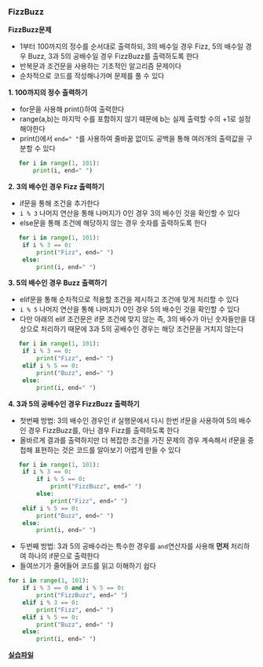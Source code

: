 ### FizzBuzz

**FizzBuzz문제**

- 1부터 100까지의 정수를 순서대로 출력하되, 3의 배수일 경우 Fizz, 5의 배수일 경우 Buzz, 3과 5의 공배수일 경우 FizzBuzz를 출력하도록 한다
- 반복문과 조건문을 사용하는 기초적인 알고리즘 문제이다
- 순차적으로 코드를 작성해나가며 문제를 풀 수 있다

**1. 100까지의 정수 출력하기**

- for문을 사용해 print()하여 출력한다
- range(a,b)는 마지막 수를 포함하지 않기 때문에 b는 실제 출력할 수의 +1로 설정해야한다
- print()에서 `end=" "`를 사용하여 줄바꿈 없이도 공백을 통해 여러개의 출력값을 구분할 수 있다

```python
   for i in range(1, 101):
       print(i, end=" ")
```

**2. 3의 배수인 경우 Fizz 출력하기**

- if문을 통해 조건을 추가한다
- `i % 3` 나머지 연산을 통해 나머지가 0인 경우 3의 배수인 것을 확인할 수 있다
- else문을 통해 조건에 해당하지 않는 경우 숫자를 출력하도록 한다

```python
   for i in range(1, 101):
    if i % 3 == 0:
        print("Fizz", end=" ")
    else:
        print(i, end=" ")
```

**3. 5의 배수인 경우 Buzz 출력하기**

- elif문을 통해 순차적으로 적용할 조건을 제시하고 조건에 맞게 처리할 수 있다
- `i % 5` 나머지 연산을 통해 나머지가 0인 경우 5의 배수인 것을 확인할 수 있다
- 다만 아래의 elif 조건문은 if문 조건에 맞지 않는 즉, 3의 배수가 아닌 숫자들만을 대상으로 처리하기 때문에 3과 5의 공배수인 경우는 해당 조건문을 거치지 않는다

```python
   for i in range(1, 101):
    if i % 3 == 0:
        print("Fizz", end=" ")
    elif i % 5 == 0:
        print("Buzz", end=" ")
    else:
        print(i, end=" ")
```

**4. 3과 5의 공배수인 경우 FizzBuzz 출력하기**

- 첫번째 방법: 3의 배수인 경우인 if 실행문에서 다시 한번 if문을 사용하여 5의 배수인 경우 FizzBuzz를, 아닌 경우 Fizz를 출력하도록 한다
- 올바르게 결과를 출력하지만 더 복잡한 조건을 가진 문제의 경우 계속해서 if문을 중첩해 표현하는 것은 코드를 알아보기 어렵게 만들 수 있다

```python
   for i in range(1, 101):
    if i % 3 == 0:
        if i % 5 == 0:
            print("FizzBuzz", end=" ")
        else:
            print("Fizz", end=" ")
    elif i % 5 == 0:
        print("Buzz", end=" ")
    else:
        print(i, end=" ")
```

- 두번째 방법: 3과 5의 공배수라는 특수한 경우를 `and`연산자를 사용해 **먼저** 처리하여 하나의 if문으로 출력한다
- 들여쓰기가 줄어들어 코드를 읽고 이해하기 쉽다

```python
for i in range(1, 101):
    if i % 3 == 0 and i % 5 == 0:
        print("FizzBuzz", end=" ")
    elif i % 3 == 0:
        print("Fizz", end=" ")
    elif i % 5 == 0:
        print("Buzz", end=" ")
    else:
        print(i, end=" ")
```

**[실습파일](point2_ex.py)**
